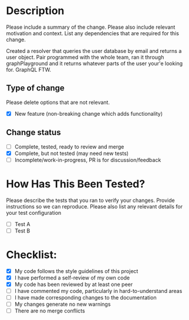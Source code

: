 # Description

Please include a summary of the change. Please also include relevant motivation and context. List any dependencies that are required for this change.

Created a resolver that queries the user database by email and returns a user object. Pair programmed with the whole team, ran it through graphPlayground and it returns whatever parts of the user your'e looking for. GraphQL FTW.

## Type of change

Please delete options that are not relevant.


- [x] New feature (non-breaking change which adds functionality)


## Change status
- [ ] Complete, tested, ready to review and merge
- [x] Complete, but not tested (may need new tests)
- [ ] Incomplete/work-in-progress, PR is for discussion/feedback

# How Has This Been Tested?

Please describe the tests that you ran to verify your changes. Provide instructions so we can reproduce. Please also list any relevant details for your test configuration

- [ ] Test A
- [ ] Test B

# Checklist:

- [x] My code follows the style guidelines of this project
- [x] I have performed a self-review of my own code
- [x] My code has been reviewed by at least one peer
- [ ] I have commented my code, particularly in hard-to-understand areas
- [ ] I have made corresponding changes to the documentation
- [ ] My changes generate no new warnings
- [ ] There are no merge conflicts
